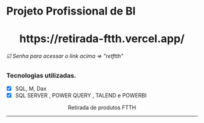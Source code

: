 # Projeto Profissional de BI
<h1 align="center">
https://retirada-ftth.vercel.app/
<h6> ☑ Senha para acessar o link acima => "retftth"</h6>
</h1>

### Tecnologias utilizadas.
- [x] SQL, M, Dax
- [x] SQL SERVER , POWER QUERY , TALEND e POWERBI

<p align="center">Retirada de produtos FTTH</p>

<div align="center">
  
</div>
<hr />